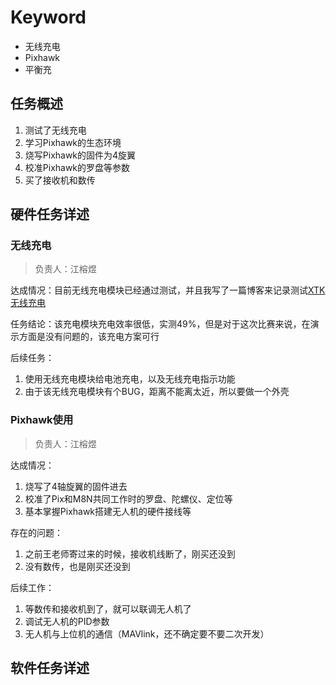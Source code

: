 # Keyword

- 无线充电
- Pixhawk
- 平衡充

## 任务概述

1. 测试了无线充电
2. 学习Pixhawk的生态环境
3. 烧写Pixhawk的固件为4旋翼
4. 校准Pixhawk的罗盘等参数
5. 买了接收机和数传

## 硬件任务详述

### 无线充电

> 负责人：江榕煜

达成情况：目前无线充电模块已经通过测试，并且我写了一篇博客来记录测试[XTK无线充电](https://www.singularity-blog.top/2020/07/04/%E6%97%A0%E7%BA%BF%E5%85%85%E7%94%B5(XKT)/)

任务结论：该充电模块充电效率很低，实测49%，但是对于这次比赛来说，在演示方面是没有问题的，该充电方案可行

后续任务：

1. 使用无线充电模块给电池充电，以及无线充电指示功能
2. 由于该无线充电模块有个BUG，距离不能离太近，所以要做一个外壳

### Pixhawk使用

> 负责人：江榕煜

达成情况：

1. 烧写了4轴旋翼的固件进去
2. 校准了Pix和M8N共同工作时的罗盘、陀螺仪、定位等
3. 基本掌握Pixhawk搭建无人机的硬件接线等

存在的问题：

1. 之前王老师寄过来的时候，接收机线断了，刚买还没到
2. 没有数传，也是刚买还没到

后续工作：

1. 等数传和接收机到了，就可以联调无人机了
2. 调试无人机的PID参数
3. 无人机与上位机的通信（MAVlink，还不确定要不要二次开发）

## 软件任务详述
